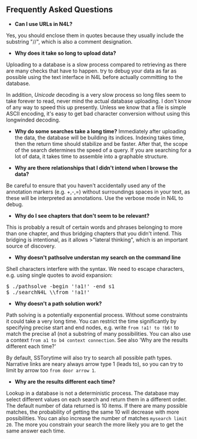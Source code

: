
## Frequently Asked Questions

* **Can I use URLs in N4L?**

Yes, you should enclose them in quotes because they usually include the substring "//", which is also a comment designation.

* **Why does it take so long to upload data?**

Uploading to a database is a slow process compared to retrieving as there are many checks that have to happen. try to debug your data as far as possible using the text interface in N4L before actually committing to the database.

In addition, *Unicode* decoding is a very slow process so long files seem to take forever to read, never mind the actual database uploading. I don't know of any way to speed this up presently. Unless we know that a file is simple
ASCII encoding, it's easy to get bad character conversion without using this longwinded decoding.

* **Why do some searches take a long time?**
Immediately after uploading the data, the database will be building its indices. Indexing takes time, then the return time should stabilize and be faster. After that, the scope of the search determines the speed of a query. If you are searching for a lot of data, it takes time to assemble into a graphable structure. 

* **Why are there relationships that I didn't intend when I browse the data?**

Be careful to ensure that you haven't accidentally used any of the annotation markers (e.g. +,-,=) without surroundings spaces in your text, as these will be interpreted as annotations. Use the verbose mode in N4L to debug.

* **Why do I see chapters that don't seem to be relevant?**

This is probably a result of certain words and phrases belonging to more than one chapter, and thus bridging chapters that you didn't intend. This bridging is intentional, as it allows >"lateral thinking", which is an important source of discovery.

* **Why doesn't pathsolve understan my search on the command line**

Shell characters interfere with the syntax. We need to escape characters, e.g. using single quotes to avoid expansion:
<pre>
$ ./pathsolve -begin '!a1!' -end s1
$ ./searchN4L \\from '!a1!'
</pre>

* **Why doesn't a path solution work?**

Path solving is a potentially exponential process. Without some constraints it could take a very long time. You can restrict the time significantly by specifying precise start and end nodes, e.g. write `from !a1! to !b6!` to match the precise a1 (not a substring of many possibilities. You can also use a context `from a1 to b4 context connection`. See also 'Why are the results different each time?'

By default, SSTorytime will also try to search all possible path types. Narrative links are neary always arrow type 1 (leads to), so you can try to limit by arrow too `from door arrow 1`.

* **Why are the results different each time?**

Lookup in a database is not a deterministic process. The database may select different values on each search and return them in a different order. The default number of data returned is 10 items. If there are many possible matches, the probability of getting the same 10 will decrease with more possibilities. You can also increase the number of matches `mysearch limit 20`. The more you constrain your search the more likely you are to get the same answer each time. 